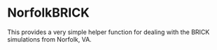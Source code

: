 # NorfolkBRICK

This provides a very simple helper function for dealing with the BRICK simulations from Norfolk, VA.

